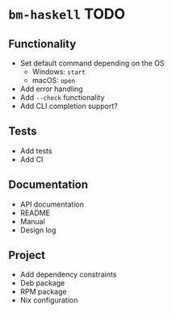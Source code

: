 # `bm-haskell` TODO

## Functionality

* Set default command depending on the OS
    * Windows: `start`
    * macOS: `open`
* Add error handling
* Add `--check` functionality
* Add CLI completion support?

## Tests

* Add tests
* Add CI

## Documentation

* API documentation
* README
* Manual
* Design log

## Project

* Add dependency constraints
* Deb package
* RPM package
* Nix configuration
